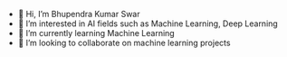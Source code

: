 - 👋 Hi, I’m Bhupendra Kumar Swar
- 👀 I’m interested in AI fields such as Machine Learning, Deep Learning
- 🌱 I’m currently learning Machine Learning
- 💞️ I’m looking to collaborate on machine learning projects


<!---
Skbhupendra/Skbhupendra is a ✨ special ✨ repository because its `README.md` (this file) appears on your GitHub profile.
You can click the Preview link to take a look at your changes.
--->
